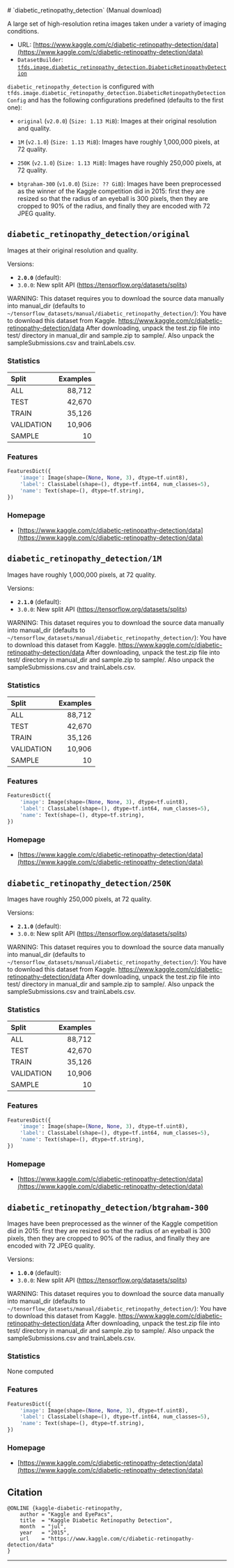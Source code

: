 <div itemscope itemtype="http://schema.org/Dataset">
  <div itemscope itemprop="includedInDataCatalog" itemtype="http://schema.org/DataCatalog">
    <meta itemprop="name" content="TensorFlow Datasets" />
  </div>
  <meta itemprop="name" content="diabetic_retinopathy_detection" />
  <meta itemprop="description" content="A large set of high-resolution retina images taken under a variety of imaging conditions.&#10;&#10;To use this dataset:&#10;&#10;```python&#10;import tensorflow_datasets as tfds&#10;&#10;ds = tfds.load('diabetic_retinopathy_detection', split='train')&#10;for ex in ds.take(4):&#10;  print(ex)&#10;```&#10;&#10;See [the guide](https://www.tensorflow.org/datasets/overview) for more&#10;informations on [tensorflow_datasets](https://www.tensorflow.org/datasets).&#10;&#10;" />
  <meta itemprop="url" content="https://www.tensorflow.org/datasets/catalog/diabetic_retinopathy_detection" />
  <meta itemprop="sameAs" content="https://www.kaggle.com/c/diabetic-retinopathy-detection/data" />
  <meta itemprop="citation" content="@ONLINE {kaggle-diabetic-retinopathy,&#10;    author = &quot;Kaggle and EyePacs&quot;,&#10;    title  = &quot;Kaggle Diabetic Retinopathy Detection&quot;,&#10;    month  = &quot;jul&quot;,&#10;    year   = &quot;2015&quot;,&#10;    url    = &quot;https://www.kaggle.com/c/diabetic-retinopathy-detection/data&quot;&#10;}&#10;" />
</div>
# `diabetic_retinopathy_detection` (Manual download)

A large set of high-resolution retina images taken under a variety of imaging
conditions.

*   URL:
    [https://www.kaggle.com/c/diabetic-retinopathy-detection/data](https://www.kaggle.com/c/diabetic-retinopathy-detection/data)
*   `DatasetBuilder`:
    [`tfds.image.diabetic_retinopathy_detection.DiabeticRetinopathyDetection`](https://github.com/tensorflow/datasets/tree/master/tensorflow_datasets/image/diabetic_retinopathy_detection.py)

`diabetic_retinopathy_detection` is configured with
`tfds.image.diabetic_retinopathy_detection.DiabeticRetinopathyDetectionConfig`
and has the following configurations predefined (defaults to the first one):

*   `original` (`v2.0.0`) (`Size: 1.13 MiB`): Images at their original
    resolution and quality.

*   `1M` (`v2.1.0`) (`Size: 1.13 MiB`): Images have roughly 1,000,000 pixels, at
    72 quality.

*   `250K` (`v2.1.0`) (`Size: 1.13 MiB`): Images have roughly 250,000 pixels, at
    72 quality.

*   `btgraham-300` (`v1.0.0`) (`Size: ?? GiB`): Images have been preprocessed as
    the winner of the Kaggle competition did in 2015: first they are resized so
    that the radius of an eyeball is 300 pixels, then they are cropped to 90% of
    the radius, and finally they are encoded with 72 JPEG quality.

## `diabetic_retinopathy_detection/original`
Images at their original resolution and quality.

Versions:

*   **`2.0.0`** (default):
*   `3.0.0`: New split API (https://tensorflow.org/datasets/splits)

WARNING: This dataset requires you to download the source data manually into
manual_dir (defaults to
`~/tensorflow_datasets/manual/diabetic_retinopathy_detection/`): You have to
download this dataset from Kaggle.
https://www.kaggle.com/c/diabetic-retinopathy-detection/data After downloading,
unpack the test.zip file into test/ directory in manual_dir and sample.zip to
sample/. Also unpack the sampleSubmissions.csv and trainLabels.csv.

### Statistics

Split      | Examples
:--------- | -------:
ALL        | 88,712
TEST       | 42,670
TRAIN      | 35,126
VALIDATION | 10,906
SAMPLE     | 10

### Features
```python
FeaturesDict({
    'image': Image(shape=(None, None, 3), dtype=tf.uint8),
    'label': ClassLabel(shape=(), dtype=tf.int64, num_classes=5),
    'name': Text(shape=(), dtype=tf.string),
})
```

### Homepage

*   [https://www.kaggle.com/c/diabetic-retinopathy-detection/data](https://www.kaggle.com/c/diabetic-retinopathy-detection/data)

## `diabetic_retinopathy_detection/1M`
Images have roughly 1,000,000 pixels, at 72 quality.

Versions:

*   **`2.1.0`** (default):
*   `3.0.0`: New split API (https://tensorflow.org/datasets/splits)

WARNING: This dataset requires you to download the source data manually into
manual_dir (defaults to
`~/tensorflow_datasets/manual/diabetic_retinopathy_detection/`): You have to
download this dataset from Kaggle.
https://www.kaggle.com/c/diabetic-retinopathy-detection/data After downloading,
unpack the test.zip file into test/ directory in manual_dir and sample.zip to
sample/. Also unpack the sampleSubmissions.csv and trainLabels.csv.

### Statistics

Split      | Examples
:--------- | -------:
ALL        | 88,712
TEST       | 42,670
TRAIN      | 35,126
VALIDATION | 10,906
SAMPLE     | 10

### Features
```python
FeaturesDict({
    'image': Image(shape=(None, None, 3), dtype=tf.uint8),
    'label': ClassLabel(shape=(), dtype=tf.int64, num_classes=5),
    'name': Text(shape=(), dtype=tf.string),
})
```

### Homepage

*   [https://www.kaggle.com/c/diabetic-retinopathy-detection/data](https://www.kaggle.com/c/diabetic-retinopathy-detection/data)

## `diabetic_retinopathy_detection/250K`
Images have roughly 250,000 pixels, at 72 quality.

Versions:

*   **`2.1.0`** (default):
*   `3.0.0`: New split API (https://tensorflow.org/datasets/splits)

WARNING: This dataset requires you to download the source data manually into
manual_dir (defaults to
`~/tensorflow_datasets/manual/diabetic_retinopathy_detection/`): You have to
download this dataset from Kaggle.
https://www.kaggle.com/c/diabetic-retinopathy-detection/data After downloading,
unpack the test.zip file into test/ directory in manual_dir and sample.zip to
sample/. Also unpack the sampleSubmissions.csv and trainLabels.csv.

### Statistics

Split      | Examples
:--------- | -------:
ALL        | 88,712
TEST       | 42,670
TRAIN      | 35,126
VALIDATION | 10,906
SAMPLE     | 10

### Features
```python
FeaturesDict({
    'image': Image(shape=(None, None, 3), dtype=tf.uint8),
    'label': ClassLabel(shape=(), dtype=tf.int64, num_classes=5),
    'name': Text(shape=(), dtype=tf.string),
})
```

### Homepage

*   [https://www.kaggle.com/c/diabetic-retinopathy-detection/data](https://www.kaggle.com/c/diabetic-retinopathy-detection/data)

## `diabetic_retinopathy_detection/btgraham-300`

Images have been preprocessed as the winner of the Kaggle competition did in
2015: first they are resized so that the radius of an eyeball is 300 pixels,
then they are cropped to 90% of the radius, and finally they are encoded with 72
JPEG quality.

Versions:

*   **`1.0.0`** (default):
*   `3.0.0`: New split API (https://tensorflow.org/datasets/splits)

WARNING: This dataset requires you to download the source data manually into
manual_dir (defaults to
`~/tensorflow_datasets/manual/diabetic_retinopathy_detection/`): You have to
download this dataset from Kaggle.
https://www.kaggle.com/c/diabetic-retinopathy-detection/data After downloading,
unpack the test.zip file into test/ directory in manual_dir and sample.zip to
sample/. Also unpack the sampleSubmissions.csv and trainLabels.csv.

### Statistics
None computed

### Features
```python
FeaturesDict({
    'image': Image(shape=(None, None, 3), dtype=tf.uint8),
    'label': ClassLabel(shape=(), dtype=tf.int64, num_classes=5),
    'name': Text(shape=(), dtype=tf.string),
})
```

### Homepage

*   [https://www.kaggle.com/c/diabetic-retinopathy-detection/data](https://www.kaggle.com/c/diabetic-retinopathy-detection/data)

## Citation
```
@ONLINE {kaggle-diabetic-retinopathy,
    author = "Kaggle and EyePacs",
    title  = "Kaggle Diabetic Retinopathy Detection",
    month  = "jul",
    year   = "2015",
    url    = "https://www.kaggle.com/c/diabetic-retinopathy-detection/data"
}
```

--------------------------------------------------------------------------------
